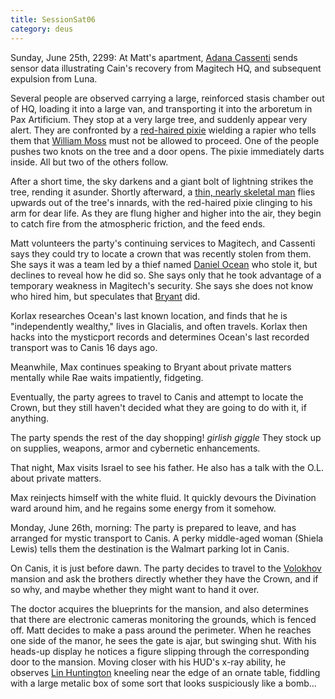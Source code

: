 ```yaml
---
title: SessionSat06
category: deus
---
```

Sunday, June 25th, 2299: At Matt's apartment, [Adana Cassenti](npc-adana) sends sensor data illustrating Cain's recovery from Magitech HQ, and subsequent expulsion from Luna.

Several people are observed carrying a large, reinforced stasis chamber out of HQ, loading it into a large van, and transporting it into the arboretum in Pax Artificium. They stop at a very large tree, and suddenly appear very alert. They are confronted by a [red-haired pixie](npc-nyx) wielding a rapier who tells them that [William Moss](npc-moss) must not be allowed to proceed. One of the people pushes two knots on the tree and a door opens. The pixie immediately darts inside. All but two of the others follow.

After a short time, the sky darkens and a giant bolt of lightning strikes the tree, rending it asunder. Shortly afterward, a [thin, nearly skeletal man](npc-cain) flies upwards out of the tree's innards, with the red-haired pixie clinging to his arm for dear life. As they are flung higher and higher into the air, they begin to catch fire from the atmospheric friction, and the feed ends.

Matt volunteers the party's continuing services to Magitech, and Cassenti says they could try to locate a crown that was recently stolen from them. She says it was a team led by a thief named [Daniel Ocean](npc-ocean) who stole it, but declines to reveal how he did so. She says only that he took advantage of a temporary weakness in Magitech's security. She says she does not know who hired him, but speculates that [Bryant](npc-bryant) did.

Korlax researches Ocean's last known location, and finds that he is &quot;independently wealthy,&quot; lives in Glacialis, and often travels. Korlax then hacks into the mysticport records and determines Ocean's last recorded transport was to Canis 16 days ago.

Meanwhile, Max continues speaking to Bryant about private matters mentally while Rae waits impatiently, fidgeting.

Eventually, the party agrees to travel to Canis and attempt to locate the Crown, but they still haven't decided what they are going to do with it, if anything.

The party spends the rest of the day shopping! *girlish giggle* They stock up on supplies, weapons, armor and cybernetic enhancements.

That night, Max visits Israel to see his father. He also has a talk with the O.L. about private matters.

Max reinjects himself with the white fluid. It quickly devours the Divination ward around him, and he regains some energy from it somehow.

Monday, June 26th, morning: The party is prepared to leave, and has arranged for mystic transport to Canis. A perky middle-aged woman (Shiela Lewis) tells them the destination is the Walmart parking lot in Canis.

On Canis, it is just before dawn. The party decides to travel to the [Volokhov](npc-volokhov) mansion and ask the brothers directly whether they have the Crown, and if so why, and maybe whether they might want to hand it over.

The doctor acquires the blueprints for the mansion, and also determines that there are electronic cameras monitoring the grounds, which is fenced off. Matt decides to make a pass around the perimeter. When he reaches one side of the manor, he sees the gate is ajar, but swinging shut. With his heads-up display he notices a figure slipping through the corresponding door to the mansion. Moving closer with his HUD's x-ray ability, he observes [Lin Huntington](npc-merlin) kneeling near the edge of an ornate table, fiddling with a large metalic box of some sort that looks suspiciously like a bomb...
